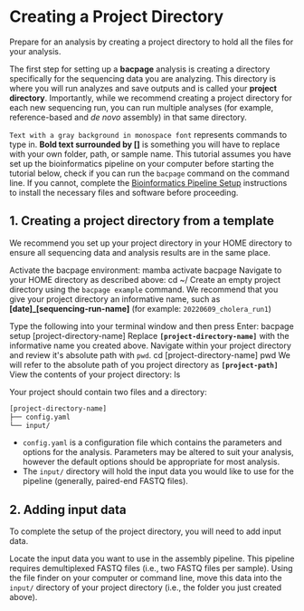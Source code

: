# Creating a Project Directory
<card-summary >
    Prepare for an analysis by creating a project directory to hold all the files for your analysis.
</card-summary>

The first step for setting up a **bacpage** analysis is creating a directory specifically for the sequencing data you
are analyzing.
This directory is where you will run analyzes and save outputs and is called your **project directory**.
Importantly, while we recommend creating a project directory for each new sequencing run, you can run multiple analyses
(for example, reference-based and *de novo* assembly) in that same directory.

<procedure title="Important notes for following this tutorial" id="intro-table">
    <step>
        <code>Text with a gray background in monospace font</code> represents commands to type in.
    </step>
    <step>
        <b>Bold text surrounded by []</b> is something you will have to replace with your own folder, path, or sample 
        name.
    </step>
    <step>
        This tutorial assumes you have set up the bioinformatics pipeline on your computer before starting the
        tutorial below, check if you can run the <code>bacpage</code> command on the command line. If you cannot, 
        complete the <a href="Bioinformatics-Pipeline-Setup.md">Bioinformatics Pipeline Setup</a> instructions to  
        install the necessary files and software before proceeding.
    </step>
</procedure>

## 1. Creating a project directory from a template
We recommend you set up your project directory in your HOME directory to ensure all sequencing data and analysis
results are in the same place.

<procedure type="steps">
    <step>
        Activate the bacpage environment:
        <code-block lang="bash">mamba activate bacpage</code-block>
    </step>
    <step>
        Navigate to your HOME directory as described above:
        <code-block lang="bash" >cd ~/</code-block>
    </step>
    <step>
        Create an empty project directory using the <code>bacpage example</code> command. 
        We recommend that you give your project directory an informative name, such as <b>[date]_[sequencing-run-name]</b>
        (for example: <code>20220609_cholera_run1</code>)
        <p/>Type the following into your terminal window and then press <shortcut>Enter</shortcut>:
        <code-block>bacpage setup [project-directory-name]</code-block>
        <note>Replace <code><b>[project-directory-name]</b></code> with the informative name you created above.</note>
    </step>
    <step>
        Navigate within your project directory and review it's absolute path with <code>pwd</code>.
        <code-block lang="bash">
            cd [project-directory-name]
            pwd
        </code-block>
        We will refer to the absolute path of you project directory as <code><b>[project-path]</b></code>
    </step>
    <step>
        View the contents of your project directory:
        <code-block lang="bash">
            ls
        </code-block>
    </step>
</procedure>

Your project should contain two files and a directory:
```Bash
[project-directory-name]
├── config.yaml
└── input/
```

* `config.yaml` is a configuration file which contains the parameters and options for the analysis.
  Parameters may be altered to suit your analysis, however the default options should be appropriate for most analysis.
* The `input/` directory will hold the input data you would like to use for the pipeline
  (generally, paired-end FASTQ files).

## 2. Adding input data
To complete the setup of the project directory, you will need to add input data.

<procedure type="steps">
    <step>
        Locate the input data you want to use in the assembly pipeline. 
        This pipeline requires demultiplexed FASTQ files (i.e., two FASTQ files per sample). 
    </step>    
    <step>
        Using the file finder on your computer or command line, move this data into the <code>input/</code> directory of
        your project directory (i.e., the folder you just created above).
    </step>
</procedure>
